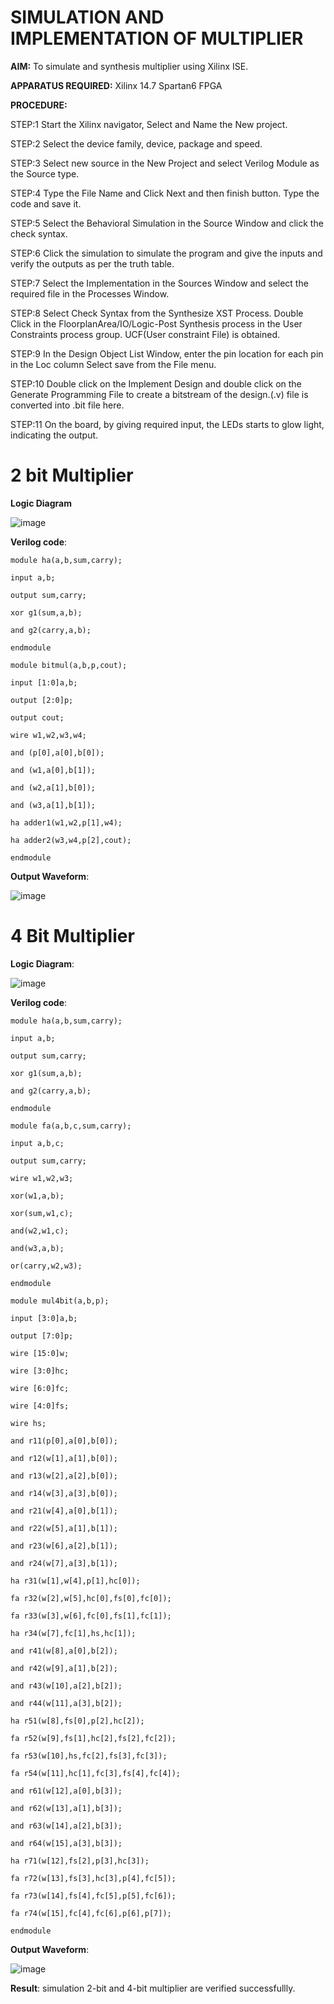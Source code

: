 # SIMULATION AND IMPLEMENTATION OF MULTIPLIER

**AIM:**
 To simulate and synthesis multiplier using Xilinx ISE.

**APPARATUS REQUIRED:**
Xilinx 14.7
Spartan6 FPGA
  
**PROCEDURE:**

STEP:1  Start  the Xilinx navigator, Select and Name the New project.

STEP:2  Select the device family, device, package and speed.       

STEP:3  Select new source in the New Project and select Verilog Module as the Source type.                       

STEP:4  Type the File Name and Click Next and then finish button. Type the code and save it.

STEP:5  Select the Behavioral Simulation in the Source Window and click the check syntax.                       

STEP:6  Click the simulation to simulate the program and  give the inputs and verify the outputs as per the truth table.               

STEP:7  Select the Implementation in the Sources Window and select the required file in the Processes Window.

STEP:8  Select Check Syntax from the Synthesize  XST Process. Double Click in the  FloorplanArea/IO/Logic-Post Synthesis process in the User Constraints process group. UCF(User constraint File) is obtained. 

STEP:9  In the Design Object List Window, enter the pin location for each pin in the Loc column Select save from the File menu.

STEP:10 Double click on the Implement Design and double click on the Generate Programming File to create a bitstream of the design.(.v) file is converted into .bit file here.

STEP:11  On the board, by giving required input, the LEDs starts to glow light, indicating the output.

# 2 bit Multiplier

**Logic Diagram**

![image](https://github.com/navaneethans/VLSI-LAB-EXP-3/assets/6987778/7713750f-65e6-41c0-8082-5005eac4031c)

**Verilog code**:
```
module ha(a,b,sum,carry);

input a,b;

output sum,carry;

xor g1(sum,a,b);

and g2(carry,a,b);

endmodule

module bitmul(a,b,p,cout);

input [1:0]a,b;

output [2:0]p;

output cout;

wire w1,w2,w3,w4;

and (p[0],a[0],b[0]);

and (w1,a[0],b[1]);

and (w2,a[1],b[0]);

and (w3,a[1],b[1]);

ha adder1(w1,w2,p[1],w4);

ha adder2(w3,w4,p[2],cout);

endmodule
```
**Output Waveform**:

![image](https://github.com/kailashkarthikeyan/VLSI-LAB-EXP-3/assets/160568677/56a6df40-6478-4c40-8b59-9291122c4627)


# 4 Bit Multiplier

**Logic Diagram**:

![image](https://github.com/navaneethans/VLSI-LAB-EXP-3/assets/6987778/d95215dd-8cf1-4e08-93cc-96adfdd7fbdc)

**Verilog code**:
```
module ha(a,b,sum,carry);

input a,b;

output sum,carry;

xor g1(sum,a,b);

and g2(carry,a,b);

endmodule

module fa(a,b,c,sum,carry);

input a,b,c;

output sum,carry;

wire w1,w2,w3;

xor(w1,a,b);

xor(sum,w1,c);

and(w2,w1,c);

and(w3,a,b);

or(carry,w2,w3);

endmodule

module mul4bit(a,b,p);

input [3:0]a,b;

output [7:0]p;

wire [15:0]w;

wire [3:0]hc;

wire [6:0]fc;

wire [4:0]fs;

wire hs;

and r11(p[0],a[0],b[0]);

and r12(w[1],a[1],b[0]);

and r13(w[2],a[2],b[0]);

and r14(w[3],a[3],b[0]);

and r21(w[4],a[0],b[1]);

and r22(w[5],a[1],b[1]);

and r23(w[6],a[2],b[1]);

and r24(w[7],a[3],b[1]);

ha r31(w[1],w[4],p[1],hc[0]);

fa r32(w[2],w[5],hc[0],fs[0],fc[0]);

fa r33(w[3],w[6],fc[0],fs[1],fc[1]);

ha r34(w[7],fc[1],hs,hc[1]);

and r41(w[8],a[0],b[2]);

and r42(w[9],a[1],b[2]);

and r43(w[10],a[2],b[2]);

and r44(w[11],a[3],b[2]);

ha r51(w[8],fs[0],p[2],hc[2]);

fa r52(w[9],fs[1],hc[2],fs[2],fc[2]);

fa r53(w[10],hs,fc[2],fs[3],fc[3]);

fa r54(w[11],hc[1],fc[3],fs[4],fc[4]);

and r61(w[12],a[0],b[3]);

and r62(w[13],a[1],b[3]);

and r63(w[14],a[2],b[3]);

and r64(w[15],a[3],b[3]);

ha r71(w[12],fs[2],p[3],hc[3]);

fa r72(w[13],fs[3],hc[3],p[4],fc[5]);

fa r73(w[14],fs[4],fc[5],p[5],fc[6]);

fa r74(w[15],fc[4],fc[6],p[6],p[7]);

endmodule
```

**Output Waveform**:

![image](https://github.com/kailashkarthikeyan/VLSI-LAB-EXP-3/assets/160568677/017800a9-d284-4b0e-a58e-92feb528ba4e)


**Result**:
simulation 2-bit and 4-bit multiplier are verified successfullly.



